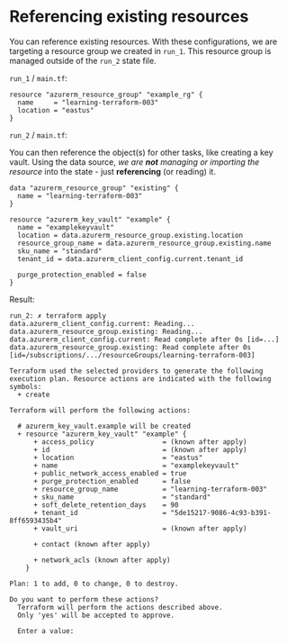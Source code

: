 # Referencing existing resources

You can reference existing resources. With these configurations, we are targeting a resource group we created in `run_1`. This resource group is managed outside of the `run_2` state file. 

`run_1` / `main.tf`:

```
resource "azurerm_resource_group" "example_rg" {
  name     = "learning-terraform-003"
  location = "eastus"
}
```

`run_2` / `main.tf`:

You can then reference the object(s) for other tasks, like creating a key vault. Using the data source, _we are **not** managing or importing the resource_ into the state - just **referencing** (or reading) it.

```
data "azurerm_resource_group" "existing" {
  name = "learning-terraform-003"
}

resource "azurerm_key_vault" "example" {
  name = "examplekeyvault"
  location = data.azurerm_resource_group.existing.location
  resource_group_name = data.azurerm_resource_group.existing.name
  sku_name = "standard"
  tenant_id = data.azurerm_client_config.current.tenant_id

  purge_protection_enabled = false
}
```

Result:
```
run_2: ✗ terraform apply
data.azurerm_client_config.current: Reading...
data.azurerm_resource_group.existing: Reading...
data.azurerm_client_config.current: Read complete after 0s [id=...]
data.azurerm_resource_group.existing: Read complete after 0s [id=/subscriptions/.../resourceGroups/learning-terraform-003]

Terraform used the selected providers to generate the following execution plan. Resource actions are indicated with the following symbols:
  + create

Terraform will perform the following actions:

  # azurerm_key_vault.example will be created
  + resource "azurerm_key_vault" "example" {
      + access_policy                 = (known after apply)
      + id                            = (known after apply)
      + location                      = "eastus"
      + name                          = "examplekeyvault"
      + public_network_access_enabled = true
      + purge_protection_enabled      = false
      + resource_group_name           = "learning-terraform-003"
      + sku_name                      = "standard"
      + soft_delete_retention_days    = 90
      + tenant_id                     = "5de15217-9086-4c93-b391-8ff6593435b4"
      + vault_uri                     = (known after apply)

      + contact (known after apply)

      + network_acls (known after apply)
    }

Plan: 1 to add, 0 to change, 0 to destroy.

Do you want to perform these actions?
  Terraform will perform the actions described above.
  Only 'yes' will be accepted to approve.

  Enter a value: 
```
